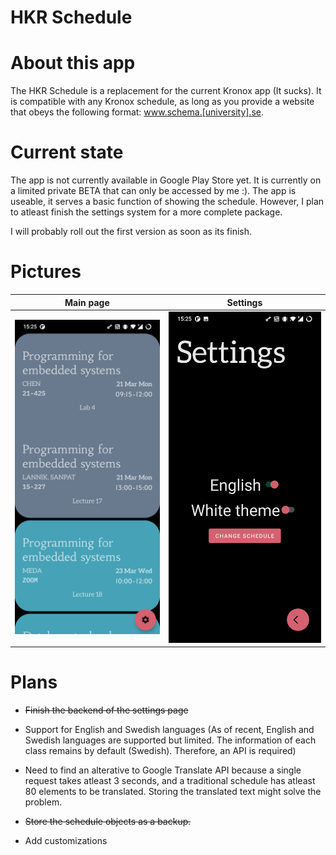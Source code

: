 
# HKR Schedule

  

# About this app

The HKR Schedule is a replacement for the current Kronox app (It sucks). It is compatible with any Kronox schedule, as long as you provide a website that obeys the following format: www.schema.[university].se.

  

# Current state

The app is not currently available in Google Play Store yet. It is currently on a limited private BETA that can only be accessed by me :). The app is useable, it serves a basic function of showing the schedule. However, I plan to atleast finish the settings system for a more complete package. 


I will probably roll out the first version as soon as its finish. 


# Pictures
Main page                  |  Settings
:-------------------------:|:-------------------------:
![Main Page](/images/state.jpg)  |  ![Settings](/images/settings.jpg)

  
# Plans

- ~~Finish the backend of the settings page~~

- Support for English and Swedish languages (As of recent, English and Swedish languages are supported but limited. The information of each class remains by default (Swedish). Therefore, an API is required)

- Need to find an alterative to Google Translate API because a single request takes atleast 3 seconds, and a traditional schedule has atleast 80 elements to be translated. Storing the translated text might solve the problem. 

- ~~Store the schedule objects as a backup.~~

- Add customizations

